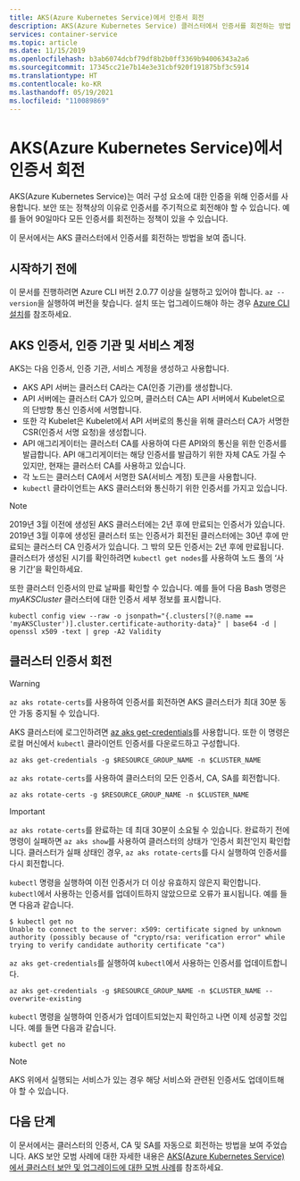 ```yaml
---
title: AKS(Azure Kubernetes Service)에서 인증서 회전
description: AKS(Azure Kubernetes Service) 클러스터에서 인증서를 회전하는 방법을 알아봅니다.
services: container-service
ms.topic: article
ms.date: 11/15/2019
ms.openlocfilehash: b3ab6074dcbf79df8b2b0ff3369b94006343a2a6
ms.sourcegitcommit: 17345cc21e7b14e3e31cbf920f191875bf3c5914
ms.translationtype: HT
ms.contentlocale: ko-KR
ms.lasthandoff: 05/19/2021
ms.locfileid: "110089869"
---
```

# <a name="rotate-certificates-in-azure-kubernetes-service-aks"></a>AKS(Azure Kubernetes Service)에서 인증서 회전

AKS(Azure Kubernetes Service)는 여러 구성 요소에 대한 인증을 위해 인증서를 사용합니다. 보안 또는 정책상의 이유로 인증서를 주기적으로 회전해야 할 수 있습니다. 예를 들어 90일마다 모든 인증서를 회전하는 정책이 있을 수 있습니다.

이 문서에서는 AKS 클러스터에서 인증서를 회전하는 방법을 보여 줍니다.

## <a name="before-you-begin"></a>시작하기 전에

이 문서를 진행하려면 Azure CLI 버전 2.0.77 이상을 실행하고 있어야 합니다. `az --version`을 실행하여 버전을 찾습니다. 설치 또는 업그레이드해야 하는 경우 [Azure CLI 설치][azure-cli-install]를 참조하세요.

## <a name="aks-certificates-certificate-authorities-and-service-accounts"></a>AKS 인증서, 인증 기관 및 서비스 계정

AKS는 다음 인증서, 인증 기관, 서비스 계정을 생성하고 사용합니다.

* AKS API 서버는 클러스터 CA라는 CA(인증 기관)를 생성합니다.
* API 서버에는 클러스터 CA가 있으며, 클러스터 CA는 API 서버에서 Kubelet으로의 단방향 통신 인증서에 서명합니다.
* 또한 각 Kubelet은 Kubelet에서 API 서버로의 통신을 위해 클러스터 CA가 서명한 CSR(인증서 서명 요청)을 생성합니다.
* API 애그리게이터는 클러스터 CA를 사용하여 다른 API와의 통신을 위한 인증서를 발급합니다. API 애그리게이터는 해당 인증서를 발급하기 위한 자체 CA도 가질 수 있지만, 현재는 클러스터 CA를 사용하고 있습니다.
* 각 노드는 클러스터 CA에서 서명한 SA(서비스 계정) 토큰을 사용합니다.
* `kubectl` 클라이언트는 AKS 클러스터와 통신하기 위한 인증서를 가지고 있습니다.

> [!NOTE]
> 2019년 3월 이전에 생성된 AKS 클러스터에는 2년 후에 만료되는 인증서가 있습니다. 2019년 3월 이후에 생성된 클러스터 또는 인증서가 회전된 클러스터에는 30년 후에 만료되는 클러스터 CA 인증서가 있습니다. 그 밖의 모든 인증서는 2년 후에 만료됩니다. 클러스터가 생성된 시기를 확인하려면 `kubectl get nodes`를 사용하여 노드 풀의 ‘사용 기간’을 확인하세요.
> 
> 또한 클러스터 인증서의 만료 날짜를 확인할 수 있습니다. 예를 들어 다음 Bash 명령은 *myAKSCluster* 클러스터에 대한 인증서 세부 정보를 표시합니다.
> ```console
> kubectl config view --raw -o jsonpath="{.clusters[?(@.name == 'myAKSCluster')].cluster.certificate-authority-data}" | base64 -d | openssl x509 -text | grep -A2 Validity
> ```

## <a name="rotate-your-cluster-certificates"></a>클러스터 인증서 회전

> [!WARNING]
> `az aks rotate-certs`를 사용하여 인증서를 회전하면 AKS 클러스터가 최대 30분 동안 가동 중지될 수 있습니다.

AKS 클러스터에 로그인하려면 [az aks get-credentials][az-aks-get-credentials]를 사용합니다. 또한 이 명령은 로컬 머신에서 `kubectl` 클라이언트 인증서를 다운로드하고 구성합니다.

```azurecli
az aks get-credentials -g $RESOURCE_GROUP_NAME -n $CLUSTER_NAME
```

`az aks rotate-certs`를 사용하여 클러스터의 모든 인증서, CA, SA를 회전합니다.

```azurecli
az aks rotate-certs -g $RESOURCE_GROUP_NAME -n $CLUSTER_NAME
```

> [!IMPORTANT]
> `az aks rotate-certs`를 완료하는 데 최대 30분이 소요될 수 있습니다. 완료하기 전에 명령이 실패하면 `az aks show`를 사용하여 클러스터의 상태가 ‘인증서 회전’인지 확인합니다. 클러스터가 실패 상태인 경우, `az aks rotate-certs`를 다시 실행하여 인증서를 다시 회전합니다.

`kubectl` 명령을 실행하여 이전 인증서가 더 이상 유효하지 않은지 확인합니다. `kubectl`에서 사용하는 인증서를 업데이트하지 않았으므로 오류가 표시됩니다.  예를 들면 다음과 같습니다.

```console
$ kubectl get no
Unable to connect to the server: x509: certificate signed by unknown authority (possibly because of "crypto/rsa: verification error" while trying to verify candidate authority certificate "ca")
```

`az aks get-credentials`를 실행하여 `kubectl`에서 사용하는 인증서를 업데이트합니다.

```azurecli
az aks get-credentials -g $RESOURCE_GROUP_NAME -n $CLUSTER_NAME --overwrite-existing
```

`kubectl` 명령을 실행하여 인증서가 업데이트되었는지 확인하고 나면 이제 성공할 것입니다. 예를 들면 다음과 같습니다.

```console
kubectl get no
```

> [!NOTE]
> AKS 위에서 실행되는 서비스가 있는 경우 해당 서비스와 관련된 인증서도 업데이트해야 할 수 있습니다.

## <a name="next-steps"></a>다음 단계

이 문서에서는 클러스터의 인증서, CA 및 SA를 자동으로 회전하는 방법을 보여 주었습니다. AKS 보안 모범 사례에 대한 자세한 내용은 [AKS(Azure Kubernetes Service)에서 클러스터 보안 및 업그레이드에 대한 모범 사례][aks-best-practices-security-upgrades]를 참조하세요.


[azure-cli-install]: /cli/azure/install-azure-cli
[az-aks-get-credentials]: /cli/azure/aks#az_aks_get_credentials
[az-extension-add]: /cli/azure/extension#az_extension_add
[az-extension-update]: /cli/azure/extension#az_extension_update
[aks-best-practices-security-upgrades]: operator-best-practices-cluster-security.md
